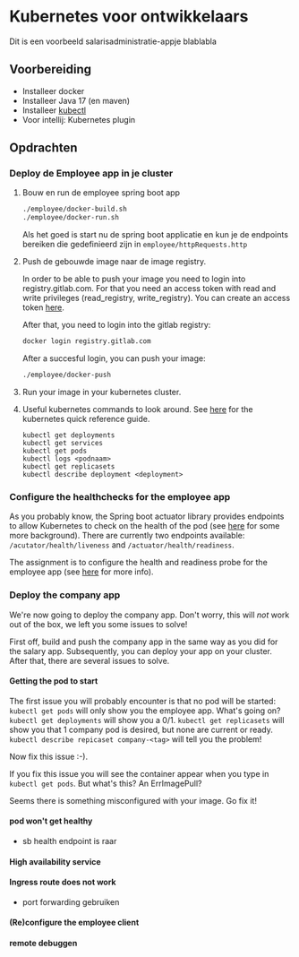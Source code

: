 # Kubernetes voor ontwikkelaars
Dit is een voorbeeld salarisadministratie-appje blablabla

## Voorbereiding
- Installeer docker
- Installeer Java 17 (en maven)
- Installeer [kubectl](https://kubernetes.io/docs/tasks/tools/) 
- Voor intellij: Kubernetes plugin

## Opdrachten

### Deploy de Employee app in je cluster
1. Bouw en run de employee spring boot app
   
   ```bash
   ./employee/docker-build.sh
   ./employee/docker-run.sh
   ```

   Als het goed is start nu de spring boot applicatie en kun je de endpoints bereiken die gedefinieerd zijn in `employee/httpRequests.http` 

2. Push de gebouwde image naar de image registry.
   
   In order to be able to push your image you need to login into registry.gitlab.com. For that you need an access token with read and write privileges (read_registry, write_registry). You can create an access token [here](https://gitlab.com/-/user_settings/personal_access_tokens). 
   
   After that, you need to login into the gitlab registry:
   
   ```bash
   docker login registry.gitlab.com
   ```
   
   After a succesful login, you can push your image: 

   ```bash
   ./employee/docker-push
   ```

3. Run your image in your kubernetes cluster. 

4. Useful kubernetes commands to look around. 
   See [here](https://kubernetes.io/docs/reference/kubectl/quick-reference/) for the kubernetes quick reference guide. 

   ```
   kubectl get deployments
   kubectl get services
   kubectl get pods
   kubectl logs <podnaam>
   kubectl get replicasets
   kubectl describe deployment <deployment>
   ```

### Configure the healthchecks for the employee app
As you probably know, the Spring boot actuator library provides endpoints to allow Kubernetes to check on the health of the pod (see [here](https://www.baeldung.com/spring-liveness-readiness-probes) for some more background). There are currently two endpoints available: `/acutator/health/liveness` and `/actuator/health/readiness`. 

The assignment is to configure the health and readiness probe for the employee app (see [here](https://kubernetes.io/docs/tasks/configure-pod-container/configure-liveness-readiness-startup-probes/#define-a-liveness-http-request) for more info). 

### Deploy the company app
We're now going to deploy the company app. Don't worry, this will _not_ work out of the box, we left you some issues to solve!

First off, build and push the company app in the same way as you did for the salary app. Subsequently, you can deploy your app on your cluster. After that, there are several issues to solve. 

#### Getting the pod to start
The first issue you will probably encounter is that no pod will be started: `kubectl get pods` will only show you the employee app. What's going on? `kubectl get deployments` will show you a 0/1. `kubectl get replicasets` will show you that 1 company pod is desired, but none are current or ready. `kubectl describe repicaset company-<tag>` will tell you the problem! 

Now fix this issue :-). 

If you fix this issue you will see the container appear when you type in `kubectl get pods`. But what's this? An ErrImagePull?

Seems there is something misconfigured with your image. Go fix it!

#### pod won't get healthy
- sb health endpoint is raar

#### High availability service

#### Ingress route does not work
- port forwarding gebruiken

#### (Re)configure the employee client

#### remote debuggen

